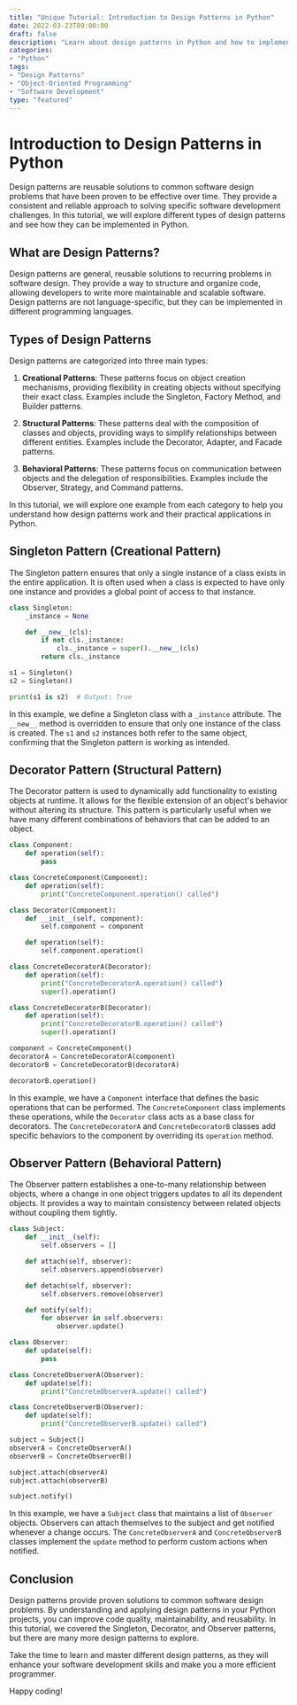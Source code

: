 ```yaml
---
title: "Unique Tutorial: Introduction to Design Patterns in Python"
date: 2022-03-23T09:00:00
draft: false
description: "Learn about design patterns in Python and how to implement them in your software development projects."
categories:
- "Python"
tags:
- "Design Patterns"
- "Object-Oriented Programming"
- "Software Development"
type: "featured"
---
```


# Introduction to Design Patterns in Python

Design patterns are reusable solutions to common software design problems that have been proven to be effective over time. They provide a consistent and reliable approach to solving specific software development challenges. In this tutorial, we will explore different types of design patterns and see how they can be implemented in Python.

## What are Design Patterns?

Design patterns are general, reusable solutions to recurring problems in software design. They provide a way to structure and organize code, allowing developers to write more maintainable and scalable software. Design patterns are not language-specific, but they can be implemented in different programming languages.

## Types of Design Patterns

Design patterns are categorized into three main types:

1. **Creational Patterns**: These patterns focus on object creation mechanisms, providing flexibility in creating objects without specifying their exact class. Examples include the Singleton, Factory Method, and Builder patterns.

2. **Structural Patterns**: These patterns deal with the composition of classes and objects, providing ways to simplify relationships between different entities. Examples include the Decorator, Adapter, and Facade patterns.

3. **Behavioral Patterns**: These patterns focus on communication between objects and the delegation of responsibilities. Examples include the Observer, Strategy, and Command patterns.

In this tutorial, we will explore one example from each category to help you understand how design patterns work and their practical applications in Python.

## Singleton Pattern (Creational Pattern)

The Singleton pattern ensures that only a single instance of a class exists in the entire application. It is often used when a class is expected to have only one instance and provides a global point of access to that instance.

```python
class Singleton:
    _instance = None

    def __new__(cls):
        if not cls._instance:
            cls._instance = super().__new__(cls)
        return cls._instance

s1 = Singleton()
s2 = Singleton()

print(s1 is s2)  # Output: True
```

In this example, we define a Singleton class with a `_instance` attribute. The `__new__` method is overridden to ensure that only one instance of the class is created. The `s1` and `s2` instances both refer to the same object, confirming that the Singleton pattern is working as intended.

## Decorator Pattern (Structural Pattern)

The Decorator pattern is used to dynamically add functionality to existing objects at runtime. It allows for the flexible extension of an object's behavior without altering its structure. This pattern is particularly useful when we have many different combinations of behaviors that can be added to an object.

```python
class Component:
    def operation(self):
        pass

class ConcreteComponent(Component):
    def operation(self):
        print("ConcreteComponent.operation() called")

class Decorator(Component):
    def __init__(self, component):
        self.component = component

    def operation(self):
        self.component.operation()

class ConcreteDecoratorA(Decorator):
    def operation(self):
        print("ConcreteDecoratorA.operation() called")
        super().operation()

class ConcreteDecoratorB(Decorator):
    def operation(self):
        print("ConcreteDecoratorB.operation() called")
        super().operation()

component = ConcreteComponent()
decoratorA = ConcreteDecoratorA(component)
decoratorB = ConcreteDecoratorB(decoratorA)

decoratorB.operation()
```

In this example, we have a `Component` interface that defines the basic operations that can be performed. The `ConcreteComponent` class implements these operations, while the `Decorator` class acts as a base class for decorators. The `ConcreteDecoratorA` and `ConcreteDecoratorB` classes add specific behaviors to the component by overriding its `operation` method.

## Observer Pattern (Behavioral Pattern)

The Observer pattern establishes a one-to-many relationship between objects, where a change in one object triggers updates to all its dependent objects. It provides a way to maintain consistency between related objects without coupling them tightly.

```python
class Subject:
    def __init__(self):
        self.observers = []

    def attach(self, observer):
        self.observers.append(observer)

    def detach(self, observer):
        self.observers.remove(observer)

    def notify(self):
        for observer in self.observers:
            observer.update()

class Observer:
    def update(self):
        pass

class ConcreteObserverA(Observer):
    def update(self):
        print("ConcreteObserverA.update() called")

class ConcreteObserverB(Observer):
    def update(self):
        print("ConcreteObserverB.update() called")

subject = Subject()
observerA = ConcreteObserverA()
observerB = ConcreteObserverB()

subject.attach(observerA)
subject.attach(observerB)

subject.notify()
```

In this example, we have a `Subject` class that maintains a list of `Observer` objects. Observers can attach themselves to the subject and get notified whenever a change occurs. The `ConcreteObserverA` and `ConcreteObserverB` classes implement the `update` method to perform custom actions when notified.

## Conclusion

Design patterns provide proven solutions to common software design problems. By understanding and applying design patterns in your Python projects, you can improve code quality, maintainability, and reusability. In this tutorial, we covered the Singleton, Decorator, and Observer patterns, but there are many more design patterns to explore.

Take the time to learn and master different design patterns, as they will enhance your software development skills and make you a more efficient programmer.

Happy coding!

